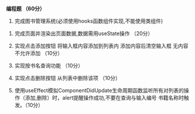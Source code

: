 **编程题 （60****分****）**

1. 完成图书管理系统(必须使用hooks函数组件实现,不能使用类组件)

1)  完成页面并渲染出页面数据,数据需用useState操作 （20分）

2)  实现点击添加按钮 将输入框内容添加到列表内 添加内容后清空输入框 无内容不允许添加 （10分）

3)  实现按书名查询功能 （10分）

4)  实现点击删除按钮 从列表中删除该项 （10分）

5)  使用useEffect模拟ComponentDidUpdate生命周期函数监听所有对列表的操作（添加,删除）时，alert提醒操作成功,不要在查询与输入编号 书籍名称时触发。（10分）

 


